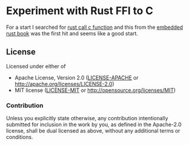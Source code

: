 # Experiment with Rust FFI to C

For a start I searched for [rust call c function](https://www.google.com/search?q=rust+call+c+function)
and this from the [embedded rust book](https://docs.rust-embedded.org/book/interoperability/c-with-rust.html)
was the first hit and seems like a good start.

## License

Licensed under either of

- Apache License, Version 2.0 ([LICENSE-APACHE](LICENSE-APACHE) or http://apache.org/licenses/LICENSE-2.0)
- MIT license ([LICENSE-MIT](LICENSE-MIT) or http://opensource.org/licenses/MIT)

### Contribution

Unless you explicitly state otherwise, any contribution intentionally submitted
for inclusion in the work by you, as defined in the Apache-2.0 license, shall
be dual licensed as above, without any additional terms or conditions.
